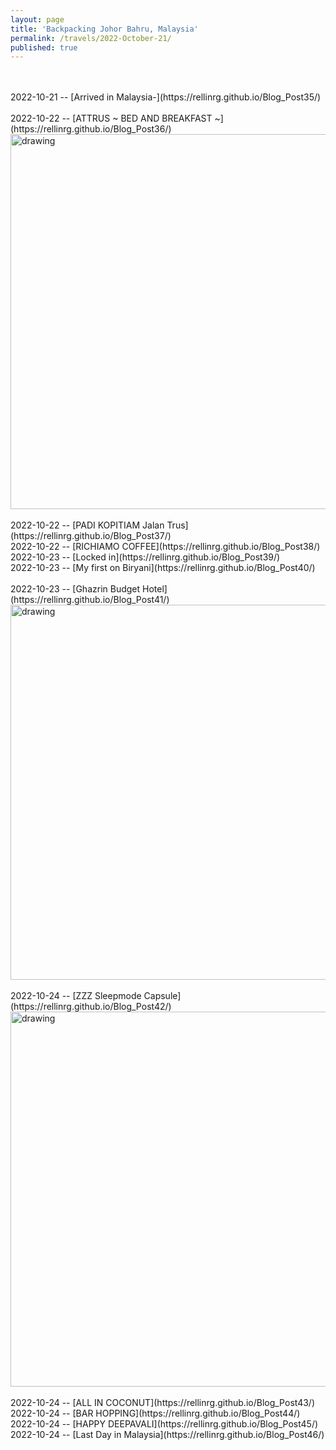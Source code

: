 ```yaml
---
layout: page
title: 'Backpacking Johor Bahru, Malaysia'
permalink: /travels/2022-October-21/
published: true
---
```

<br>
<br>
2022-10-21 -- [Arrived in Malaysia-](https://rellinrg.github.io/Blog_Post35/)
<br>
<br>
2022-10-22 -- [ATTRUS ~ BED AND BREAKFAST ~](https://rellinrg.github.io/Blog_Post36/)
<br>
<img src="https://drive.google.com/uc?export=view&id=1tAEF1F3F7nKpat6tY9WZFiaZEpQWelZM" alt="drawing" width="600"/>
<br>
<br>
2022-10-22 -- [PADI KOPITIAM Jalan Trus](https://rellinrg.github.io/Blog_Post37/)
<br>
2022-10-22 -- [RICHIAMO COFFEE](https://rellinrg.github.io/Blog_Post38/)
<br>
2022-10-23 -- [Locked in](https://rellinrg.github.io/Blog_Post39/)
<br>
2022-10-23 -- [My first on Biryani](https://rellinrg.github.io/Blog_Post40/)
<br>
<br>
2022-10-23 -- [Ghazrin Budget Hotel](https://rellinrg.github.io/Blog_Post41/)
<br>
<img src="https://drive.google.com/uc?export=view&id=1MmZ61iIzqZoMzKA6RsoHi483KFDkZMPa" alt="drawing" width="600"/>
<br>
<br>
2022-10-24 -- [ZZZ Sleepmode Capsule](https://rellinrg.github.io/Blog_Post42/)
<br>
<img src="https://drive.google.com/uc?export=view&id=1Hs1t_jTKNy8ikqbwE5HXtqkCDYl_uCbg" alt="drawing" width="600"/>
<br>
<br>
2022-10-24 -- [ALL IN COCONUT](https://rellinrg.github.io/Blog_Post43/)
<br>
2022-10-24 -- [BAR HOPPING](https://rellinrg.github.io/Blog_Post44/)
<br>
2022-10-24 -- [HAPPY DEEPAVALI](https://rellinrg.github.io/Blog_Post45/)
<br>
2022-10-24 -- [Last Day in Malaysia](https://rellinrg.github.io/Blog_Post46/)


